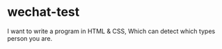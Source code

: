 # wechat-test
I want to write a program in HTML &amp; CSS,  Which can detect which types person you are.
